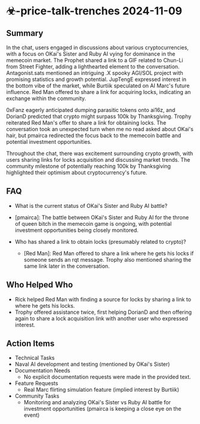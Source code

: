 # ☣-price-talk-trenches 2024-11-09

## Summary
 In the chat, users engaged in discussions about various cryptocurrencies, with a focus on OKai's Sister and Ruby AI vying for dominance in the memecoin market. The Prophet shared a link to a GIF related to Chun-Li from Street Fighter, adding a lighthearted element to the conversation. Antagonist.sats mentioned an intriguing .X spooky AGI/SOL project with promising statistics and growth potential. JupTengE expressed interest in the bottom vibe of the market, while Burtiik speculated on AI Marc's future influence. Red Man offered to share a link for acquiring locks, indicating an exchange within the community.

0xFanz eagerly anticipated dumping parasitic tokens onto ai16z, and DorianD predicted that crypto might surpass 100k by Thanksgiving. Trophy reiterated Red Man's offer to share a link for obtaining locks. The conversation took an unexpected turn when me no read asked about OKai's hair, but pmairca redirected the focus back to the memecoin battle and potential investment opportunities.

Throughout the chat, there was excitement surrounding crypto growth, with users sharing links for locks acquisition and discussing market trends. The community milestone of potentially reaching 100k by Thanksgiving highlighted their optimism about cryptocurrency's future.

## FAQ
 - What is the current status of OKai's Sister and Ruby AI battle?
  - [pmairca]: The battle between OKai's Sister and Ruby AI for the throne of queen bitch in the memecoin game is ongoing, with potential investment opportunities being closely monitored.

- Who has shared a link to obtain locks (presumably related to crypto)?
  - [Red Man]: Red Man offered to share a link where he gets his locks if someone sends an rqt message. Trophy also mentioned sharing the same link later in the conversation.

## Who Helped Who
 - Rick helped Red Man with finding a source for locks by sharing a link to where he gets his locks.
- Trophy offered assistance twice, first helping DorianD and then offering again to share a lock acquisition link with another user who expressed interest.

## Action Items
 - Technical Tasks
  - Naval AI development and testing (mentioned by OKai's Sister)
- Documentation Needs
  - No explicit documentation requests were made in the provided text.
- Feature Requests
  - Real Marc flirting simulation feature (implied interest by Burtiik)
- Community Tasks
  - Monitoring and analyzing OKai's Sister vs Ruby AI battle for investment opportunities (pmairca is keeping a close eye on the event)

